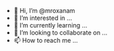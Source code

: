 - 👋 Hi, I’m @mroxanam
- 👀 I’m interested in ...
- 🌱 I’m currently learning ...
- 💞️ I’m looking to collaborate on ...
- 📫 How to reach me ...

<!---
mroxanam/mroxanam is a ✨ special ✨ repository because its `README.md` (this file) appears on your GitHub profile.
You can click the Preview link to take a look at your changes.
--->

